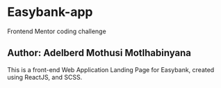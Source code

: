 # Easybank-app
Frontend Mentor coding challenge

## Author: Adelberd Mothusi Motlhabinyana

This is a front-end  Web Application Landing Page for Easybank, created using ReactJS, and SCSS.
